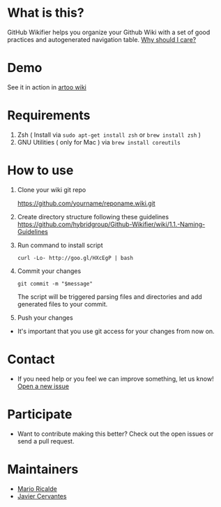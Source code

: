 # What is this?

GitHub Wikifier helps you organize your Github Wiki with a set of good practices
and autogenerated navigation table.
[Why should I care?](https://github.com/hybridgroup/GitHub-Wikifier/wiki/1.2.-Why-Should-I-Care)

# Demo

See it in action in [artoo wiki](https://github.com/hybridgroup/artoo/wiki)

# Requirements

1. Zsh ( Install via `sudo apt-get install zsh` or `brew install zsh` )
2. GNU Utilities ( only for Mac ) via `brew install coreutils`

# How to use

1. Clone your wiki git repo

    https://github.com/yourname/reponame.wiki.git

2. Create directory structure following these guidelines https://github.com/hybridgroup/Github-Wikifier/wiki/1.1.-Naming-Guidelines

3. Run command to install script

    ```curl -Lo- http://goo.gl/HXcEgP | bash```

4. Commit your changes

    ```git commit -m "$message"```

    The script will be triggered parsing files and directories and add generated files to your commit.

5. Push your changes

* It's important that you use git access for your changes from now on.

# Contact

* If you need help or you feel we can improve something, let us know! [Open a new issue](https://github.com/hybridgroup/GitHub-Wikifier/issues/new)

# Participate

* Want to contribute making this better? Check out the open issues or send a pull request.

# Maintainers

* [Mario Ricalde](http://github.com/marioricalde)
* [Javier Cervantes](http://github.com/solojavier)
